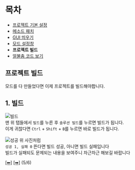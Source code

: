 # 목차
 - [프로젝트 기본 설정](https://github.com/NoBrain0917/ADOFAI-Mod-Development-Guide/blob/main/dev1.md)
 - [메소드 패치](https://github.com/NoBrain0917/ADOFAI-Mod-Development-Guide/blob/main/dev2.md)
 - [GUI 띄우기](https://github.com/NoBrain0917/ADOFAI-Mod-Development-Guide/blob/main/dev3.md)
 - [모드 설정창](https://github.com/NoBrain0917/ADOFAI-Mod-Development-Guide/blob/main/dev4.md)
 - **프로젝트 빌드**
 - [얼불춤 코드 보기](https://github.com/NoBrain0917/ADOFAI-Mod-Development-Guide/blob/main/dev6.md)

## 프로젝트 빌드
모드를 다 만들었다면 이제 프로젝트를 빌드해야합니다.

## 1. 빌드
![빌드]()     
맨 위 탭들에서 `빌드`를 누른 후 `솔루션 빌드`를 누르면 빌드가 됩니다.     
이게 귀찮다면 `Ctrl` + `Shift` + `B`를 누르면 바로 빌드가 됩니다.    
<br>
![성공]()
위 사진처럼    
`성공 1, 실패 0` 뜬다면 빌드 성공, 아니면 빌드 실패입니다   
빌드가 실패되도 문제되는 내용을 보여주니 차근차근 해보길 바랍니다



[[⬅]](https://github.com/NoBrain0917/ADOFAI-Mod-Development-Guide/blob/main/dev4.md) [[➡]](https://github.com/NoBrain0917/ADOFAI-Mod-Development-Guide/blob/main/dev6.md) (5/6)
